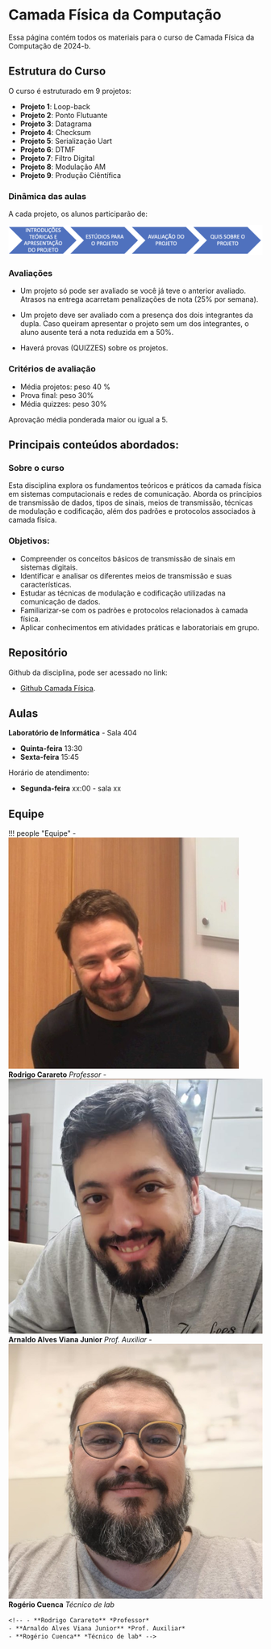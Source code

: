 # Camada Física da Computação

Essa página contém todos os materiais para o curso de Camada Física da Computação de 2024-b. 

## Estrutura do Curso

O curso é estruturado em 9 projetos:

- **Projeto 1**: Loop-back
- **Projeto 2**: Ponto Flutuante
- **Projeto 3**: Datagrama
- **Projeto 4**: Checksum
- **Projeto 5**: Serialização Uart
- **Projeto 6**: DTMF
- **Projeto 7**: Filtro Digital
- **Projeto 8**: Modulação AM
- **Projeto 9**: Produção Ciêntífica

### Dinâmica das aulas

A cada projeto, os alunos participarão de:

![dinamica](./img/dinamica_aula.png)

### Avaliações

- Um projeto só pode ser avaliado se você já teve o anterior avaliado. Atrasos na entrega
acarretam penalizações de nota (25% por semana).

- Um projeto deve ser avaliado com a presença dos dois integrantes da dupla. Caso queiram
apresentar o projeto sem um dos integrantes, o aluno ausente terá a nota reduzida em a 50%.

- Haverá provas (QUIZZES) sobre os projetos.


### Critérios de avaliação

- Média projetos: peso 40 %
- Prova final: peso 30%
- Média quizzes: peso 30%

Aprovação média ponderada maior ou igual a 5.

## Principais conteúdos abordados:

### Sobre o curso

Esta disciplina explora os fundamentos teóricos e práticos da camada física em sistemas computacionais e redes de comunicação. Aborda os princípios de transmissão de dados, tipos de sinais, meios de transmissão, técnicas de modulação e codificação, além dos padrões e protocolos associados à camada física.

### Objetivos:

- Compreender os conceitos básicos de transmissão de sinais em sistemas digitais.
- Identificar e analisar os diferentes meios de transmissão e suas características.
- Estudar as técnicas de modulação e codificação utilizadas na comunicação de dados.
- Familiarizar-se com os padrões e protocolos relacionados à camada física.
- Aplicar conhecimentos em atividades práticas e laboratoriais em grupo.

## Repositório 

Github da disciplina, pode ser acessado no link:

- [Github Camada Física](https://github.com/Insper/camadafisica). 

## Aulas

**Laboratório de Informática** - Sala 404

- **Quinta-feira** 13:30 
- **Sexta-feira** 15:45

Horário de atendimento: 

- **Segunda-feira** xx:00  - sala xx

## Equipe

!!! people "Equipe"
    - ![Carareto](equipe/carareto.jpeg) **Rodrigo Carareto** *Professor*
    - ![Arnaldo](equipe/arnaldo.jpeg) **Arnaldo Alves Viana Junior** *Prof. Auxiliar*
    - ![Rogério](equipe/rogerio.jpeg) **Rogério Cuenca** *Técnico de lab*
    
    <!-- - **Rodrigo Carareto** *Professor*
    - **Arnaldo Alves Viana Junior** *Prof. Auxiliar*
    - **Rogério Cuenca** *Técnico de lab* -->